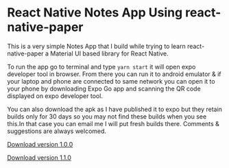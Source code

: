 # React Native Notes App Using react-native-paper
This is a very simple Notes App that I build while trying to learn react-native-paper a Material UI based library for React Native.

To run the app go to terminal and type `yarn start` it will open expo developer tool in browser. From there you can run it to android emulator & if your laptop and phone are connected to same network you can open it to your phone by downloading Expo Go app and scanning the QR code displayed on expo developer tool.

You can also download the apk as I have published it to expo but they retain builds only for 30 days so you may not find these builds when you see this.In that case you can email me I will put fresh builds there. Comments & suggestions are always welcomed.

[Download version 1.0.0](https://exp-shell-app-assets.s3.us-west-1.amazonaws.com/android/%40niceakhtar21/notes-679c71f7b8c94969bea3543b5c852629-signed.apk)

[Download version 1.1.0 ](https://exp-shell-app-assets.s3.us-west-1.amazonaws.com/android/%40niceakhtar21/notes-d712b6dc97b54db59c40a047e2f1778a-signed.apk)